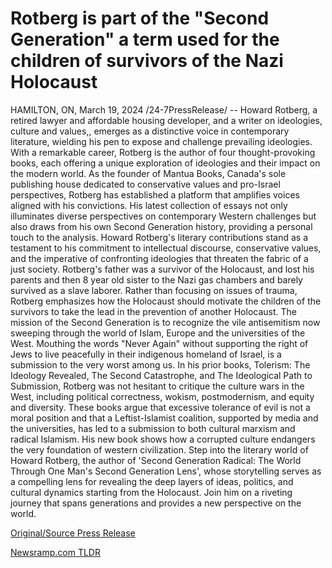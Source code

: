 # Rotberg is part of the "Second Generation" a term used for the children of survivors of the Nazi Holocaust

HAMILTON, ON, March 19, 2024 /24-7PressRelease/ -- Howard Rotberg, a retired lawyer and affordable housing developer, and a writer on ideologies, culture and values,, emerges as a distinctive voice in contemporary literature, wielding his pen to expose and challenge prevailing ideologies. With a remarkable career, Rotberg is the author of four thought-provoking books, each offering a unique exploration of ideologies and their impact on the modern world.  As the founder of Mantua Books, Canada's sole publishing house dedicated to conservative values and pro-Israel perspectives, Rotberg has established a platform that amplifies voices aligned with his convictions. His latest collection of essays not only illuminates diverse perspectives on contemporary Western challenges but also draws from his own Second Generation history, providing a personal touch to the analysis.  Howard Rotberg's literary contributions stand as a testament to his commitment to intellectual discourse, conservative values, and the imperative of confronting ideologies that threaten the fabric of a just society.  Rotberg's father was a survivor of the Holocaust, and lost his parents and then 8 year old sister to the Nazi gas chambers and barely survived as a slave laborer. Rather than focusing on issues of trauma, Rotberg emphasizes how the Holocaust should motivate the children of the survivors to take the lead in the prevention of another Holocaust. The mission of the Second Generation is to recognize the vile antisemitism now sweeping through the world of Islam, Europe and the universities of the West. Mouthing the words "Never Again" without supporting the right of Jews to live peacefully in their indigenous homeland of Israel, is a submission to the very worst among us.  In his prior books, Tolerism: The Ideology Revealed, The Second Catastrophe, and The Ideological Path to Submission, Rotberg was not hesitant to critique the culture wars in the West, including political correctness, wokism, postmodernism, and equity and diversity. These books argue that excessive tolerance of evil is not a moral position and that a Leftist-Islamist coalition, supported by media and the universities, has led to a submission to both cultural marxism and radical Islamism. His new book shows how a corrupted culture endangers the very foundation of western civilization.  Step into the literary world of Howard Rotberg, the author of 'Second Generation Radical: The World Through One Man's Second Generation Lens', whose storytelling serves as a compelling lens for revealing the deep layers of ideas, politics, and cultural dynamics starting from the Holocaust. Join him on a riveting journey that spans generations and provides a new perspective on the world. 

[Original/Source Press Release](https://www.24-7pressrelease.com/press-release/509365/rotberg-is-part-of-the-second-generation-a-term-used-for-the-children-of-survivors-of-the-nazi-holocaust) 

[Newsramp.com TLDR](https://newsramp.com/None) 